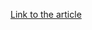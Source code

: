 [Link to the article](https://cybersecuritynews.com/wultra-secures-e3m-to-protect-financial-institutions-from-quantum-threats/)
